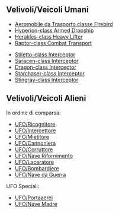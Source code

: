 ## Velivoli/Veicoli Umani

- [Aeromobile da Trasporto classe
  Firebird](Aerei/Aeromobile_da_trasporto_classe_Firebird "wikilink")
- [Hyperion-class Armed
  Dropship](Velivoli/Hyperion-class_Armed_Dropship "wikilink")
- [Herakles-class Heavy
  Lifter](Velivoli/Herakles-class_Heavy_Lifter "wikilink")
- [Raptor-class Combat
  Transport](Velivoli/Raptor-class_Combat_Transport "wikilink")

<!-- -->

- [Stiletto-class
  Interceptor](Velivoli/Stiletto-class_Interceptor "wikilink")
- [Saracen-class
  Interceptor](Velivoli/Saracen-class_Interceptor "wikilink")
- [Dragon-class
  Interceptor](Velivoli/Dragon-class_Interceptor "wikilink")
- [Starchaser-class
  Interceptor](Velivoli/Starchaser-class_Interceptor "wikilink")
- [Stingray-class
  Interceptor](Velivoli/Stingray-class_Interceptor "wikilink")

## Velivoli/Veicoli Alieni

In ordine di comparsa:

- [UFO/Ricognitore](UFO/Ricognitore "wikilink")
- [UFO/Intercettore](UFO/Intercettore "wikilink")
- [UFO/Mietitore](UFO/Mietitore "wikilink")
- [UFO/Cannoniera](UFO/Cannoniera "wikilink")
- [UFO/Corruttore](UFO/Corruttore "wikilink")
- [UFO/Nave Rifornimento](UFO/Nave_Rifornimento "wikilink")
- [UFO/Laceratore](UFO/Laceratore "wikilink")
- [UFO/Bombardiere](UFO/Bombardiere "wikilink")
- [UFO/Nave da Guerra](UFO/Nave_da_Guerra "wikilink")

UFO Speciali:

- [UFO/Portaaerei](UFO/Portaaerei "wikilink")
- [UFO/Nave Madre](UFO/Nave_Madre "wikilink")